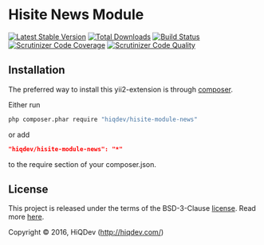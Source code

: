 Hisite News Module
==================

[![Latest Stable Version](https://poser.pugx.org/hiqdev/hisite-module-news/v/stable)](https://packagist.org/packages/hiqdev/hisite-module-news)
[![Total Downloads](https://poser.pugx.org/hiqdev/hisite-module-news/downloads)](https://packagist.org/packages/hiqdev/hisite-module-news)
[![Build Status](https://img.shields.io/travis/hiqdev/hisite-module-news.svg)](https://travis-ci.org/hiqdev/hisite-module-news)
[![Scrutinizer Code Coverage](https://img.shields.io/scrutinizer/coverage/g/hiqdev/hisite-module-news.svg)](https://scrutinizer-ci.com/g/hiqdev/hisite-module-news/)
[![Scrutinizer Code Quality](https://img.shields.io/scrutinizer/g/hiqdev/hisite-module-news.svg)](https://scrutinizer-ci.com/g/hiqdev/hisite-module-news/)

## Installation

The preferred way to install this yii2-extension is through [composer](http://getcomposer.org/download/).

Either run

```sh
php composer.phar require "hiqdev/hisite-module-news"
```

or add

```json
"hiqdev/hisite-module-news": "*"
```

to the require section of your composer.json.

## License

This project is released under the terms of the BSD-3-Clause [license](LICENSE).
Read more [here](http://choosealicense.com/licenses/bsd-3-clause).

Copyright © 2016, HiQDev (http://hiqdev.com/)
